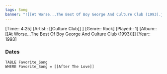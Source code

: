 ```yaml
---
tags: Song  
banner: "![[At Worse...The Best Of Boy George And Culture Club (1993).jpg]]"
---
```

[Time:: 4:25]
[Artist:: [[Culture Club]] ]
[Genre:: Rock]
[Played:: 1]
[Album:: [[At Worse...The Best Of Boy George And Culture Club (1993)]]]
[Year:: 1993]
### Dates
````dataview
TABLE Favorite_Song
WHERE Favorite_Song = [[After The Love]]
````